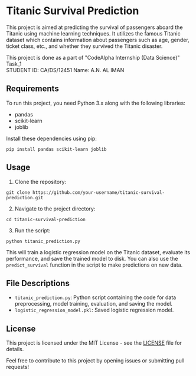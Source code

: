 # Titanic Survival Prediction

This project is aimed at predicting the survival of passengers aboard the Titanic using machine learning techniques. It utilizes the famous Titanic dataset which contains information about passengers such as age, gender, ticket class, etc., and whether they survived the Titanic disaster.

This project is done as a part of "CodeAlpha Internship (Data Science)" Task_1          
STUDENT ID: CA/DS/12451
Name: A.N. AL IMAN


## Requirements

To run this project, you need Python 3.x along with the following libraries:

- pandas
- scikit-learn
- joblib

Install these dependencies using pip:

`pip install pandas scikit-learn joblib`


## Usage

1. Clone the repository:

`git clone https://github.com/your-username/titanic-survival-prediction.git`

2. Navigate to the project directory:

`cd titanic-survival-prediction`

3. Run the script:

`python titanic_prediction.py`

This will train a logistic regression model on the Titanic dataset, evaluate its performance, and save the trained model to disk. You can also use the `predict_survival` function in the script to make predictions on new data.

## File Descriptions

- `titanic_prediction.py`: Python script containing the code for data preprocessing, model training, evaluation, and saving the model.
- `logistic_regression_model.pkl`: Saved logistic regression model.

## License

This project is licensed under the MIT License - see the [LICENSE](LICENSE) file for details.

Feel free to contribute to this project by opening issues or submitting pull requests!
